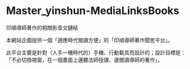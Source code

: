 # Master_yinshun-MediaLinksBooks
印順導師著作的相關影音文鏈結

本網站企圖提供一個「適應時代閱讀方便」的「印順導師著作聞思平台」。

此平台主要是針對（人手一機時代的）手機、行動載具而設計的；設計目標是：「不必切換視窗，在一個畫面上邊聽法師授課、邊閱讀導師的著作」。
